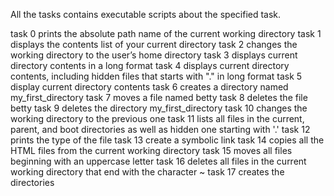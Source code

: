 All the tasks contains executable scripts about the specified task.

task 0 prints the absolute path name of the current working directory
task 1 displays the contents list of your current directory
task 2 changes the working directory to the user’s home directory
task 3 displays current directory contents in a long format
task 4 displays current directory contents, including hidden files that starts with "." in long format
task 5 display current directory contents
task 6 creates a directory named my_first_directory
task 7 moves a file named betty
task 8 deletes the file betty
task 9 deletes the directory my_first_directory
task 10 changes the working directory to the previous one
task 11 lists all files in the current, parent, and boot directories as well as hidden one starting with '.' 
task 12 prints the type of the file 
task 13 create a symbolic link
task 14 copies all the HTML files from the current working directory
task 15 moves all files beginning with an uppercase letter
task 16 deletes all files in the current working directory that end with the character ~
task 17 creates the directories

